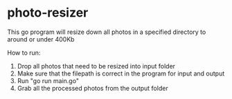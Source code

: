 # photo-resizer
This go program will resize down all photos in a specified directory to around or under 400Kb

How to run:

1. Drop all photos that need to be resized into input folder
2. Make sure that the filepath is correct in the program for input and output
3. Run "go run main.go"
4. Grab all the processed photos from the output folder
